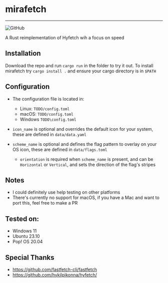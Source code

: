 # mirafetch
-------
![GitHub](https://img.shields.io/github/license/argentumcation/mirafetch?color=blue)
<!--![GitHub release (with filter)](https://img.shields.io/github/v/release/argentumcation/mirafetch)
![docs.rs](https://img.shields.io/docsrs/mirafetch)
![Crates.io](https://img.shields.io/crates/d/mirafetch)
![Repology - Repositories](https://img.shields.io/repology/repositories/mirafetch)-->

A Rust reimplementation of Hyfetch wih a focus on speed

## Installation
Download the repo and run `cargo run` in the folder to try it out. To install mirafetch try `cargo install .` and ensure your cargo directory is in `$PATH`

## Configuration
- The configuration file is located in:
  - Linux: `TODO/config.toml`
  - macOS: `TODO/config.toml`
  - Windows `TODO\config.toml`

- `icon_name` is optional and overrides the default icon for your system, these are defined in `data/data.yaml`
- `scheme_name` is optional and defines the flag pattern to overlay on your OS icon, these are defined in `data/flags.toml`
  - `orientation` is required when `scheme_name` is present, and can be `Horizontal` or `Vertical`, and sets the direction of the flag's stripes
## Notes
- I could definitely use help testing on other platforms
- There's currently no support for macOS, if you have a Mac and want to port this, feel free to make a PR

## Tested on:
- Windows 11
- Ubuntu 23.10
- Pop! OS 20.04

## Special Thanks
- https://github.com/fastfetch-cli/fastfetch
- https://github.com/hykilpikonna/hyfetch/
